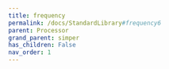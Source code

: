 ```yaml
---
title: frequency
permalink: /docs/StandardLibrary#frequency6
parent: Processor
grand_parent: simper
has_children: False
nav_order: 1
---
```

